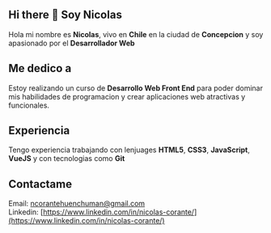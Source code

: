 ## Hi there 👋 Soy Nicolas 

Hola mi nombre es **Nicolas**, vivo en **Chile** en la ciudad de **Concepcion** y soy apasionado por el **Desarrollador Web**

## Me dedico a
Estoy realizando un curso de **Desarrollo Web Front End** para poder dominar mis habilidades de programacion y crear aplicaciones web atractivas y funcionales.

## Experiencia
Tengo experiencia trabajando con lenjuages **HTML5**, **CSS3**, **JavaScript**, **VueJS** y con tecnologias como **Git**

## Contactame

Email: [ncorantehuenchuman@gmail.com](ncorantehuenchuman@gmail.com)  
Linkedin: [https://www.linkedin.com/in/nicolas-corante/](https://www.linkedin.com/in/nicolas-corante/)


<!--
**NikoAlexis1/NikoAlexis1** is a ✨ _special_ ✨ repository because its `README.md` (this file) appears on your GitHub profile.

Here are some ideas to get you started:

- 🔭 I’m currently working on ...
- 🌱 I’m currently learning ...
- 👯 I’m looking to collaborate on ...
- 🤔 I’m looking for help with ...
- 💬 Ask me about ...
- 📫 How to reach me: ...
- 😄 Pronouns: ...
- ⚡ Fun fact: ...
-->
